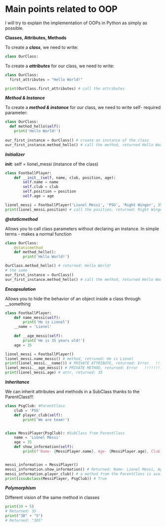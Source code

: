# Main points related to OOP

I will try to explain the implementation of OOPs in Python as simply as possible.

**Classes, Attributes, Methods**
 
To create a ***class***, we need to write:
```python
class OurClass:
```

To create a ***attributes*** for our class, we need to write:
```python
class OurClass:
  first_attributes = "Hello World!"

print(OurClass.first_attributes) # call the attributes
```

***Method & Instance*** 

To create a ***method & instance*** for our class, we need to write self- required parameter:
```python
class OurClass:
  def method_hello(self):
    print('Hello World!')
    
our_first_instance = OurClass() # create an instance of the class
our_first_instance.method_hello() # call the method, returned Hello World!
```

***Initializer*** 

__init__: self = lionel_messi (instance of the class) 
```python
class FootballPlayer:
    def __init__(self, name, club, position, age):
        self.name = name
        self.club = club
        self.position = position
        self.age = age

lionel_messi = FootballPlayer('Lionel Messi', 'PSG', 'Right Winger', 35)
print(lionel_messi.position) # call the position, returned: Right Winger
```

***@staticmethod*** 

Allows you to call class parameters without declaring an instance. In simple terms - makes a normal function
```python
class OurClass:
    @staticmethod
    def method_hello():
        print('Hello World!')

OurClass.method_hello() # returned: Hello World!
# the same
our_first_instance = OurClass() 
our_first_instance.method_hello() # call the method, returned Hello World!
```

***Encapsulation***

Allows you to hide the behavior of an object inside a class through __something
```python
class FootballPlayer:
    def name_messi(self):
        print('He is Lionel')
    __name = 'Lionel'
    
    def __age_messi(self):
        print('He is 35 years old!')
    age = 35

lionel_messi = FootballPlayer()
lionel_messi.name_messi() # method, retruned: He is Lionel
print(lionel_messi.__name()) # PRIVATE ATTRIBUTE, returned: Error   !!!!!!!!!!!!
lionel_messi.__age_messi() # PRIVATE METHOD, returned: Error   !!!!!!!!!!!!
print(lionel_messi.age) # attr, returned: 35
```

***Inheritance***

We can inherit attributes and methods in a SubClass thanks to the ParentClass!!!
```python
class PsgClub: #ParentClass
    club = 'PSG'
    def player_club(self):
        print('We are team!')


class MessiPlayer(PsgClub): #SubClass from ParentClass
    name = 'Lionel Messi'
    age = 35
    def show_information(self):
        print(f'Name- {MessiPlayer.name}, Age- {MessiPlayer.age}, Club- {MessiPlayer.club} ') # an attribute from the ParentClass is available to us


messi_information = MessiPlayer()
messi_information.show_information() # Returned: Name- Lionel Messi, Age- 35, Club- PSG
messi_information.player_club() # a method from the ParentClass is available to us
print(issubclass(MessiPlayer, PsgClub)) # True
```

***Polymorphism***

Different vision of the same method in classes
```python
print(30 + 5)
# Returned: 35
print("30" + "5")
# Returned: "305"
```
